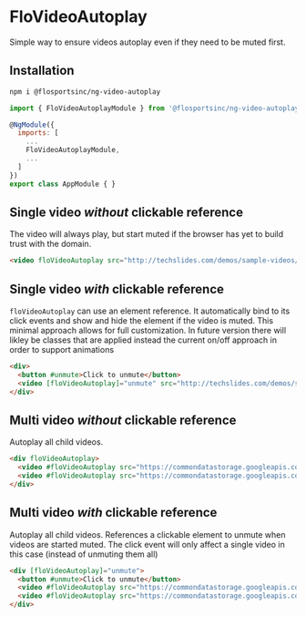 # FloVideoAutoplay
Simple way to ensure videos autoplay even if they need to be muted first.

## Installation
```sh
npm i @flosportsinc/ng-video-autoplay
```

```js
import { FloVideoAutoplayModule } from '@flosportsinc/ng-video-autoplay'

@NgModule({
  imports: [
    ...
    FloVideoAutoplayModule,
    ...
  ]
})
export class AppModule { }
```

## Single video _without_ clickable reference
The video will always play, but start muted if the browser has yet to build trust with the domain.

```html
<video floVideoAutoplay src="http://techslides.com/demos/sample-videos/small.mp4"></video>
```


## Single video _with_ clickable reference
`floVideoAutoplay` can use an element reference. It automatically bind to its click events and show and hide the element if the video is muted.
This minimal approach allows for full customization. In future version there will likley be classes that are applied instead the current on/off approach in order to support animations

```html
<div>
  <button #unmute>Click to unmute</button>
  <video [floVideoAutoplay]="unmute" src="http://techslides.com/demos/sample-videos/small.mp4"></video>
</div>
```

## Multi video _without_ clickable reference
Autoplay all child videos.

```html
<div floVideoAutoplay>
  <video #floVideoAutoplay src="https://commondatastorage.googleapis.com/gtv-videos-bucket/sample/WeAreGoingOnBullrun.mp4" width="300" playsinline controls></video>
  <video #floVideoAutoplay src="https://commondatastorage.googleapis.com/gtv-videos-bucket/sample/WeAreGoingOnBullrun.mp4" width="300" playsinline controls></video>
</div> 
```

## Multi video _with_ clickable reference
Autoplay all child videos. References a clickable element to unmute when videos are started muted. The click event will only affect a single video in this case (instead of unmuting them all)

```html
<div [floVideoAutoplay]="unmute">
  <button #unmute>Click to unmute</button>
  <video #floVideoAutoplay src="https://commondatastorage.googleapis.com/gtv-videos-bucket/sample/WeAreGoingOnBullrun.mp4" width="300" playsinline controls></video>
  <video #floVideoAutoplay src="https://commondatastorage.googleapis.com/gtv-videos-bucket/sample/WeAreGoingOnBullrun.mp4" width="300" playsinline controls></video>
</div> 
```
